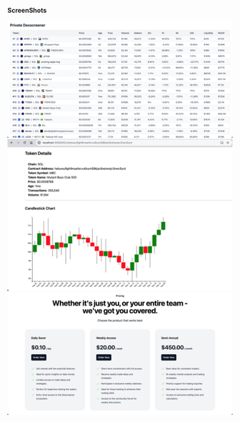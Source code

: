 **ScreenShots**

![Home Page](./.git_meta/image.png)
![CandleStick Chart](./.git_meta/candle_stick_chart.png)
![Stripe Subscriptions Page](./.git_meta/stripe_products_subscriptions.png)
